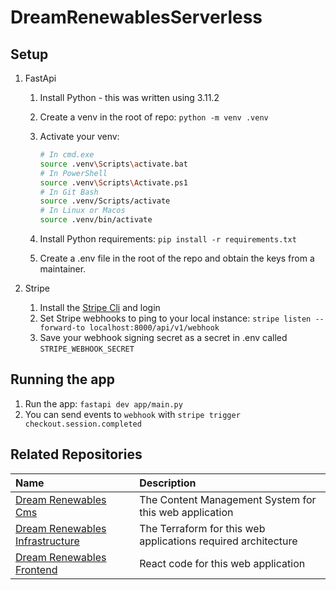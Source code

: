 # DreamRenewablesServerless

## Setup

1. FastApi

   1. Install Python - this was written using 3.11.2
   2. Create a venv in the root of repo: `python -m venv .venv`
   3. Activate your venv:

      ```bash
      # In cmd.exe
      source .venv\Scripts\activate.bat
      # In PowerShell
      source .venv\Scripts\Activate.ps1
      # In Git Bash
      source .venv/Scripts/activate
      # In Linux or Macos
      source .venv/bin/activate
      ```

   4. Install Python requirements: `pip install -r requirements.txt`
   5. Create a .env file in the root of the repo and obtain the keys from a maintainer.

2. Stripe
   1. Install the [Stripe Cli](https://docs.stripe.com/stripe-cli) and login
   2. Set Stripe webhooks to ping to your local instance: `stripe listen --forward-to localhost:8000/api/v1/webhook`
   3. Save your webhook signing secret as a secret in .env called `STRIPE_WEBHOOK_SECRET`

## Running the app

1. Run the app: `fastapi dev app/main.py`
2. You can send events to `webhook` with `stripe trigger checkout.session.completed`

## Related Repositories

| Name                                                                                      | Description                                                   |
| :---------------------------------------------------------------------------------------- | :------------------------------------------------------------ |
| [Dream Renewables Cms](https://github.com/OAMPC/DreamRenewablesCms)                       | The Content Management System for this web application        |
| [Dream Renewables Infrastructure](https://github.com/OAMPC/DreamRenewablesInfrastructure) | The Terraform for this web applications required architecture |
| [Dream Renewables Frontend](https://github.com/OAMPC/DreamRenewablesFrontend)             | React code for this web application                           |
